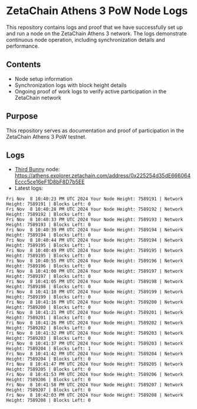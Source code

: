 # ZetaChain Athens 3 PoW Node Logs
This repository contains logs and proof that we have successfully set up and run a node on the ZetaChain Athens 3 network. The logs demonstrate continuous node operation, including synchronization details and performance.

## Contents
- Node setup information
- Synchronization logs with block height details
- Ongoing proof of work logs to verify active participation in the ZetaChain network

## Purpose
This repository serves as documentation and proof of participation in the ZetaChain Athens 3 PoW testnet.

## Logs

- [Third Bunny](https://thirdbunny.xyz/) node: https://athens.explorer.zetachain.com/address/0x225254d35dE666064Eccc5ce16eF1D8bF8D7b5EE
- Latest logs:
```
Fri Nov  8 10:40:23 PM UTC 2024 Your Node Height: 7589191 | Network Height: 7589191 | Blocks Left: 0
Fri Nov  8 10:40:28 PM UTC 2024 Your Node Height: 7589192 | Network Height: 7589192 | Blocks Left: 0
Fri Nov  8 10:40:33 PM UTC 2024 Your Node Height: 7589193 | Network Height: 7589193 | Blocks Left: 0
Fri Nov  8 10:40:39 PM UTC 2024 Your Node Height: 7589194 | Network Height: 7589194 | Blocks Left: 0
Fri Nov  8 10:40:44 PM UTC 2024 Your Node Height: 7589194 | Network Height: 7589195 | Blocks Left: 1
Fri Nov  8 10:40:49 PM UTC 2024 Your Node Height: 7589195 | Network Height: 7589195 | Blocks Left: 0
Fri Nov  8 10:40:55 PM UTC 2024 Your Node Height: 7589196 | Network Height: 7589196 | Blocks Left: 0
Fri Nov  8 10:41:00 PM UTC 2024 Your Node Height: 7589197 | Network Height: 7589197 | Blocks Left: 0
Fri Nov  8 10:41:05 PM UTC 2024 Your Node Height: 7589198 | Network Height: 7589198 | Blocks Left: 0
Fri Nov  8 10:41:10 PM UTC 2024 Your Node Height: 7589199 | Network Height: 7589199 | Blocks Left: 0
Fri Nov  8 10:41:16 PM UTC 2024 Your Node Height: 7589200 | Network Height: 7589200 | Blocks Left: 0
Fri Nov  8 10:41:21 PM UTC 2024 Your Node Height: 7589201 | Network Height: 7589201 | Blocks Left: 0
Fri Nov  8 10:41:26 PM UTC 2024 Your Node Height: 7589202 | Network Height: 7589202 | Blocks Left: 0
Fri Nov  8 10:41:32 PM UTC 2024 Your Node Height: 7589203 | Network Height: 7589203 | Blocks Left: 0
Fri Nov  8 10:41:37 PM UTC 2024 Your Node Height: 7589203 | Network Height: 7589204 | Blocks Left: 1
Fri Nov  8 10:41:42 PM UTC 2024 Your Node Height: 7589204 | Network Height: 7589204 | Blocks Left: 0
Fri Nov  8 10:41:47 PM UTC 2024 Your Node Height: 7589205 | Network Height: 7589205 | Blocks Left: 0
Fri Nov  8 10:41:53 PM UTC 2024 Your Node Height: 7589206 | Network Height: 7589206 | Blocks Left: 0
Fri Nov  8 10:41:58 PM UTC 2024 Your Node Height: 7589207 | Network Height: 7589207 | Blocks Left: 0
Fri Nov  8 10:42:03 PM UTC 2024 Your Node Height: 7589208 | Network Height: 7589208 | Blocks Left: 0
```
